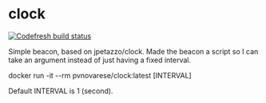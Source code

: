 # clock

[![Codefresh build status]( https://g.codefresh.io/api/badges/pipeline/novarese/default%2Fclock-test?type=cf-1&key=eyJhbGciOiJIUzI1NiJ9.NjBiNmI3NmU2OTg1ODM3ZmU2ODZiNmE5.WZIffzq3OQPvPXy6pn1TbA4z9fMsdlS1U_cliZXbxKg)]( https://g.codefresh.io/pipelines/edit/new/builds?id=60b6b7fe4417e48416843d11&pipeline=clock-test&projects=default&projectId=60b6b7aa4417e4bd7d843d0f)

Simple beacon, based on jpetazzo/clock.  Made the beacon a script so I can take an argument instead of just having a fixed interval.  

docker run -it --rm pvnovarese/clock:latest [INTERVAL] 

Default INTERVAL is 1 (second).
